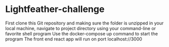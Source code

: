 # Lightfeather-challenge
First clone this Git repository and making sure the folder is unzipped in your local machine, navigate to project directory using your command-line or favorite shell program
Use the  docker-compose up command to start the program
The  front end react app will run on port  localhost://3000
